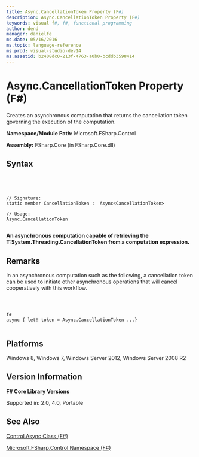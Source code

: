 ```yaml
---
title: Async.CancellationToken Property (F#)
description: Async.CancellationToken Property (F#)
keywords: visual f#, f#, functional programming
author: dend
manager: danielfe
ms.date: 05/16/2016
ms.topic: language-reference
ms.prod: visual-studio-dev14
ms.assetid: b2408dc0-213f-4763-a0b0-bcddb3598414 
---
```


# Async.CancellationToken Property (F#)

Creates an asynchronous computation that returns the cancellation token governing the execution of the computation.

**Namespace/Module Path:** Microsoft.FSharp.Control

**Assembly:** FSharp.Core (in FSharp.Core.dll)


## Syntax



```




// Signature:
static member CancellationToken :  Async<CancellationToken>

// Usage:
Async.CancellationToken


```




**An asynchronous computation capable of retrieving the T:System.Threading.CancellationToken from a computation expression.**
## Remarks
In an asynchronous computation such as the following, a cancellation token can be used to initiate other asynchronous operations that will cancel cooperatively with this workflow.




```



f#
async { let! token = Async.CancellationToken ...}


```





## Platforms
Windows 8, Windows 7, Windows Server 2012, Windows Server 2008 R2


## Version Information
**F# Core Library Versions**

Supported in: 2.0, 4.0, Portable




## See Also
[Control.Async Class &#40;F&#35;&#41;](Control.Async-Class-%5BFSharp%5D.md)

[Microsoft.FSharp.Control Namespace &#40;F&#35;&#41;](Microsoft.FSharp.Control-Namespace-%5BFSharp%5D.md)

